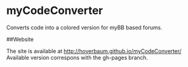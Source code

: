 myCodeConverter
===============

Converts code into a colored version for myBB based forums.


##Website

The site is available at http://hoverbaum.github.io/myCodeConverter/
Available version correspons with the gh-pages branch.
